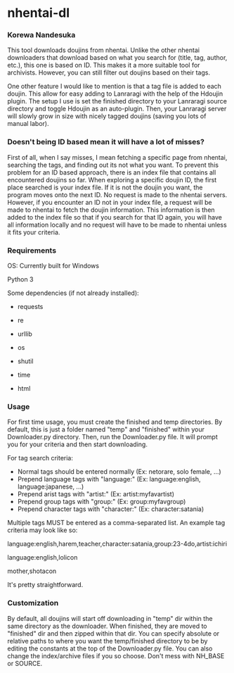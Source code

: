 # nhentai-dl



### Korewa Nandesuka

This tool downloads doujins from nhentai. Unlike the other nhentai downloaders that download based on what you search for (title, tag, author, etc.), this one is based on ID. This makes it a more suitable tool for archivists.  However, you can still filter out doujins based on their tags. 



One other feature I would like to mention is that a tag file is added to each doujin. This allow for easy adding to Lanraragi with the help of the Hdoujin plugin. The setup I use is set the finished directory to your Lanraragi source directory and toggle Hdoujin as an auto-plugin. Then, your Lanraragi server will slowly grow in size with nicely tagged doujins (saving you lots of manual labor). 



### Doesn't being ID based mean it will have a lot of misses?

First of all, when I say misses, I mean fetching a specific page from nhentai, searching the tags, and finding out its not what you want. To prevent this problem for an ID based approach, there is an index file that contains all encountered doujins so far. When exploring a specific doujin ID, the first place searched is your index file. If it is not the doujin you want, the program moves onto the next ID. No request is made to the nhentai servers. However, if you encounter an ID not in your index file, a request will be made to nhentai to fetch the doujin information. This information is then added to the index file so that if you search for that ID again, you will have all information locally and no request will have to be made to nhentai unless it fits your criteria.



### Requirements

OS: Currently built for Windows

Python 3

Some dependencies (if not already installed):

* requests

* re

* urllib

* os

* shutil

* time

* html



### Usage

For first time usage, you must create the finished and temp directories. By default, this is just a folder named "temp" and "finished" within your Downloader.py directory. Then, run the Downloader.py file. It will prompt you for your criteria and then start downloading.

For tag search criteria:
* Normal tags should be entered normally   (Ex: netorare, solo female, ...)
* Prepend language tags with "language:"   (Ex: language:english, language:japanese, ...)
* Prepend arist tags with "artist:"        (Ex: artist:myfavartist)
* Prepend group tags with "group:"         (Ex: group:myfavgroup)
* Prepend character tags with "character:" (Ex: character:satania)

Multiple tags MUST be entered as a comma-separated list. An example tag criteria may look like so:

  language:english,harem,teacher,character:satania,group:23-4do,artist:ichiri

  language:english,lolicon

  mother,shotacon

It's pretty straightforward.

### Customization

By default, all doujins will start off downloading in "temp" dir within the same directory as the downloader. When finished, they are moved to "finished" dir and then zipped within that dir. You can specify absolute or relative paths to where you want the temp/finished directory to be by editing the constants at the top of the Downloader.py file. You can also change the index/archive files if you so choose. Don't mess with NH_BASE or SOURCE.
